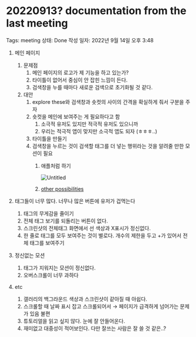 # 20220913? documentation from the last meeting

Tags: meeting
상태: Done
작성 일자: 2022년 9월 14일 오후 3:48

1. 메인 페이지
    1. 문제점
        1. 메인 페이지의 로고가 제 기능을 하고 있는가?
        2. 타이틀이 없어서 중심이 안 잡힌 느낌이 든다.
        3. 검색창을 누를 때마다 새로운 검색으로 초기화될 것 같다.
    2. 대안
        1. explore these와 검색창과 숏컷의 사이의 간격을 확실하게 줘서 구분을 주자
        2. 숏컷을 메인에 보여주는 게 필요하다고 함
            1. 소극적 유저도 있지만 적극적 유저도 있으니까
            2. 우리는 적극적 앱이 맞지만 소극적 앱도 되자 (ㅎㅎㅎ..)
        3. 타이틀을 만들기
        4. 검색창을 누르는 것이 검색할 태그를 더 넣는 행위라는 것을 알려줄 만한 모션이 필요
            1. 애플처럼 하기
                
                ![Untitled](20220913%20documentation%20from%20the%20last%20meeting%20cdb8979785ee4d3b83e1748335a59d1b/Untitled.png)
                
            2. [other possibilities](%5BMVP%20%E1%84%8B%E1%85%B5%E1%84%92%E1%85%AE%5D%E1%84%8B%E1%85%B5%E1%84%85%E1%85%A5%E1%87%82%E1%84%80%E1%85%A6%20%E1%84%89%E1%85%A2%E1%86%BC%E1%84%80%E1%85%B5%E1%86%AB%20%E1%84%80%E1%85%A5%E1%86%B7%E1%84%89%E1%85%A2%E1%86%A8%20results%20%E1%84%92%E1%85%AA%E1%84%86%E1%85%A7%E1%86%AB%E1%84%8B%E1%85%B3%E1%86%AB%20%E1%84%8B%20e37ecfe5f407461ca6f87366066816c5.md)
            
2. 태그들이 너무 많다. 너무나 많은 버튼에 유저가 겁먹는다
    1. 태그의 무게감을 줄이기
    2. 전체 태그 보기를 되돌리는 버튼이 없다.
    3. 스크린샷의 전체태그 화면에서 선 색상과 X표시가 정신없다.
    4. 한 줄로 태그를 모두 보여주는 것이 별로다. 개수의 제한을 두고 +가 있어서 전체 태그를 보여주기
3. 정신없는 모션
    1. 태그가 지워지는 모션이 정신없다.
    2. 오버스크롤이 너무 과하다
4. etc
    1. 갤러리의 백그라운드 색상과 스크린샷이 같아질 때 아쉽다.
    2. 스크롤할 때 날짜 표시 잡고 스크롤되어서 → 페이지가 급격하게 넘어가는 문제가 있음 불편
    3. 튜토리얼을 읽고 싶지 않다. 눈에 잘 안들어온다.
    4. 재미없고 대중성이 적어보인다. 다만 잘쓰는 사람은 잘 쓸 것 같은..?